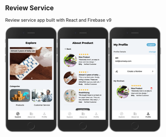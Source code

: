 ## Review Service

Review service app built with React and Firebase v9

<img align="center" src="./reviews.png" width="800px" />
